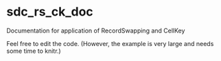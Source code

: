 # sdc_rs_ck_doc
Documentation for application of RecordSwapping and CellKey

Feel free to edit the code. (However, the example is very large and needs some time to knitr.)
